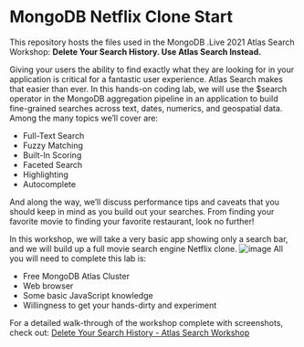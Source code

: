 # MongoDB Netflix Clone Start

This repository hosts the files used in the MongoDB .Live 2021 Atlas Search Workshop: **Delete Your Search History. Use Atlas Search Instead.**

Giving your users the ability to find exactly what they are looking for in your application is critical for a fantastic user experience. Atlas Search makes that easier than ever. In this hands-on coding lab, we will use the $search operator in the MongoDB aggregation pipeline in an application to build fine-grained searches across text, dates, numerics, and geospatial data. Among the many topics we’ll cover are: 
* Full-Text Search
* Fuzzy Matching
* Built-In Scoring 
* Faceted Search 
* Highlighting
* Autocomplete 

And along the way, we’ll discuss performance tips and caveats that you should keep in mind as you build out your searches. From finding your favorite movie to finding your favorite restaurant, look no further!

In this workshop, we will take a very basic app showing only a search bar, and we will build up a full movie search engine Netflix clone. 
![image](https://user-images.githubusercontent.com/15270412/121970570-71729a80-cd3c-11eb-8891-e92587fa8fcb.png)
All you will need to complete this lab is:
* Free MongoDB Atlas Cluster
* Web browser
* Some basic JavaScript knowledge
* Willingness to get your hands-dirty and experiment

For a detailed walk-through of the workshop complete with screenshots, check out: [Delete Your Search History - Atlas Search Workshop
](https://docs.google.com/document/d/19oMKK3lP3TUmT6_gFab81OoqLjfsA-g-PhI_w49MJ_k/edit?usp=sharing)


